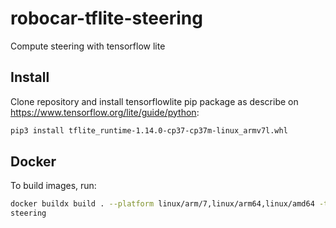 # robocar-tflite-steering

Compute steering with tensorflow lite
  
## Install

Clone repository and install tensorflowlite pip package as describe on https://www.tensorflow.org/lite/guide/python:

```bash
pip3 install tflite_runtime-1.14.0-cp37-cp37m-linux_armv7l.whl
```

## Docker

To build images, run:
```bash 
docker buildx build . --platform linux/arm/7,linux/arm64,linux/amd64 -t cyrilix/robocar-tflite-steering
steering
```
